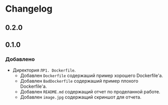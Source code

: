 # Changelog

## 0.2.0


## 0.1.0

### Добавлено

- Директория `ЛР1. Dockerfile`.
    - Добавлен `Dockerfile` содержаший пример хорошего Dockerfile'а.
    - Добавлен `BadDockerfile` содержаший пример плохого Dockerfile'а.
    - Добавлен `README.md` содержащий отчет по проделанной работе.
    - Добавлен `image.jpg` содержащий скриншот  для отчета.